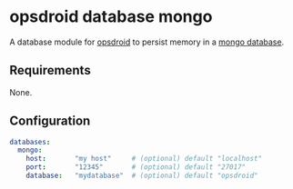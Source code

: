 # opsdroid database mongo

A database module for [opsdroid](https://github.com/opsdroid/opsdroid) to persist memory in a [mongo database](https://www.mongodb.com/).

## Requirements

None.

## Configuration

```yaml
databases:
  mongo:
    host:       "my host"     # (optional) default "localhost"
    port:       "12345"       # (optional) default "27017"
    database:   "mydatabase"  # (optional) default "opsdroid"
```
